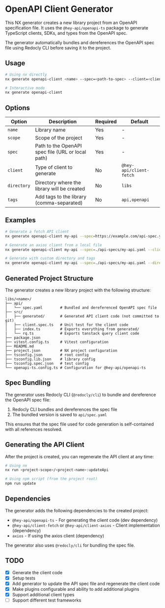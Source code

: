 # OpenAPI Client Generator

This NX generator creates a new library project from an OpenAPI specification file. It uses the `@hey-api/openapi-ts` package to generate TypeScript clients, SDKs, and types from the OpenAPI spec.

The generator automatically bundles and dereferences the OpenAPI spec file using Redocly CLI before saving it to the project.

## Usage

```bash
# Using nx directly
nx generate openapi-client <name> --spec=<path-to-spec> --client=<client-type> --scope=<project-scope>

# Interactive mode
nx generate openapi-client
```

## Options

| Option      | Description                                       | Required | Default                 |
| ----------- | ------------------------------------------------- | -------- | ----------------------- |
| `name`      | Library name                                      | Yes      | -                       |
| `scope`     | Scope of the project                              | Yes      | -                       |
| `spec`      | Path to the OpenAPI spec file (URL or local path) | Yes      | -                       |
| `client`    | Type of client to generate                        | No       | `@hey-api/client-fetch` |
| `directory` | Directory where the library will be created       | No       | `libs`                  |
| `tags`      | Add tags to the library (comma-separated)         | No       | `api,openapi`           |

## Examples

```bash
# Generate a fetch API client
nx generate openapi-client my-api --spec=https://example.com/api-spec.yaml --client=@hey-api/client-fetch

# Generate an axios client from a local file
nx generate openapi-client my-api --spec=./api-specs/my-api.yaml --client=@hey-api/client-axios

# Generate with custom directory and tags
nx generate openapi-client my-api --spec=./api-specs/my-api.yaml --directory=libs/api --tags=api,openapi,my-service
```

## Generated Project Structure

The generator creates a new library project with the following structure:

```
libs/<name>/
├── api/
│   └── spec.yaml        # Bundled and dereferenced OpenAPI spec file
├── src/
│   ├── generated/       # Generated API client code (not committed to git)
|   ├── client.spec.ts   # Unit test for the client code
│   ├── index.ts         # Exports everything from generated/
|   └── rq.ts            # Exports tanstack query client code
├── package.json
├── vitest.config.ts     # Vitest configuration
├── README.md
├── project.json         # NX project configuration
├── tsconfig.json        # root config
├── tsconfig.lib.json    # library config
├── tsconfig.spec.json   # test config
└── openapi-ts.config.ts # Configuration for @hey-api/openapi-ts
```

## Spec Bundling

The generator uses Redocly CLI (`@redocly/cli`) to bundle and dereference the OpenAPI spec file:

1. Redocly CLI bundles and dereferences the spec file
2. The bundled version is saved to `api/spec.yaml`

This ensures that the spec file used for code generation is self-contained with all references resolved.

## Generating the API Client

After the project is created, you can regenerate the API client at any time:

```bash
# Using nx
nx run <project-scope>/<project-name>:updateApi

# Using npm script (from the project root)
npm run update
```

## Dependencies

The generator adds the following dependencies to the created project:

- `@hey-api/openapi-ts` - For generating the client code (dev dependency)
- `@hey-api/client-fetch` or `@hey-api/client-axios` - Client implementation (dependency)
- `axios` - If using the axios client (dependency)

The generator also uses `@redocly/cli` for bundling the spec file.

## TODO

- [x] Generate the client code
- [x] Setup tests
- [x] Add generator to update the API spec file and regenerate the client code
- [x] Make plugins configurable and ability to add additional plugins
- [x] Support additional client types
- [ ] Support different test frameworks
